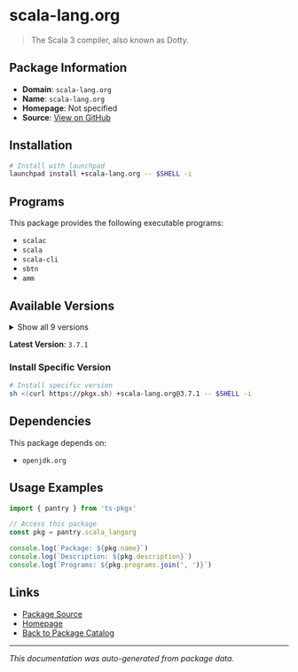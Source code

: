 # scala-lang.org

> The Scala 3 compiler, also known as Dotty.

## Package Information

- **Domain**: `scala-lang.org`
- **Name**: `scala-lang.org`
- **Homepage**: Not specified
- **Source**: [View on GitHub](https://github.com/pkgxdev/pantry/tree/main/projects/scala-lang.org/package.yml)

## Installation

```bash
# Install with launchpad
launchpad install +scala-lang.org -- $SHELL -i
```

## Programs

This package provides the following executable programs:

- `scalac`
- `scala`
- `scala-cli`
- `sbtn`
- `amm`

## Available Versions

<details>
<summary>Show all 9 versions</summary>

- `3.7.1`, `3.7.0`, `3.6.4`, `3.6.3`, `3.6.2`
- `3.5.2`, `3.5.1`, `3.3.6`, `3.3.5`

</details>

**Latest Version**: `3.7.1`

### Install Specific Version

```bash
# Install specific version
sh <(curl https://pkgx.sh) +scala-lang.org@3.7.1 -- $SHELL -i
```

## Dependencies

This package depends on:

- `openjdk.org`

## Usage Examples

```typescript
import { pantry } from 'ts-pkgx'

// Access this package
const pkg = pantry.scala_langorg

console.log(`Package: ${pkg.name}`)
console.log(`Description: ${pkg.description}`)
console.log(`Programs: ${pkg.programs.join(', ')}`)
```

## Links

- [Package Source](https://github.com/pkgxdev/pantry/tree/main/projects/scala-lang.org/package.yml)
- [Homepage](#)
- [Back to Package Catalog](../package-catalog.md)

---

*This documentation was auto-generated from package data.*
